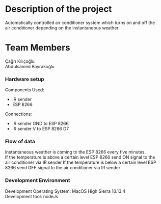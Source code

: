 
# Description of the project

Automatically controlled air conditioner system which turns on and off the air conditioner depending on the instantaneous weather.

# Team Members

Çağrı Kılıçoğlu   
Abdulsamed Bayrakoğlu

### Hardware setup

Components Used:    
- IR sender   
- ESP 8266

Connections: 

- IR sender GND  to ESP 8266   
- IR sender V to ESP 8266 D7

### Flow of data 

Instantaneous weather is coming to the ESP 8266 every five minutes.   
If the temperature is above a certain level ESP 8266 send ON signal to the air conditioner via IR sender
If the temperature is below a certain level ESP 8266 send OFF signal to the air conditioner via IR sender


### Development Environment

Development Operating System: MacOS High Sierra 10.13.4   
Development tool: nodeJs
